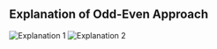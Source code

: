 ## Explanation of Odd-Even Approach
![Explanation 1](https://i.ibb.co/nmdLrQ2/Screenshot-2024-01-30-213012.png)
![Explanation 2](https://i.ibb.co/vBDSz4s/Screenshot-2024-01-30-213701.png)
​
